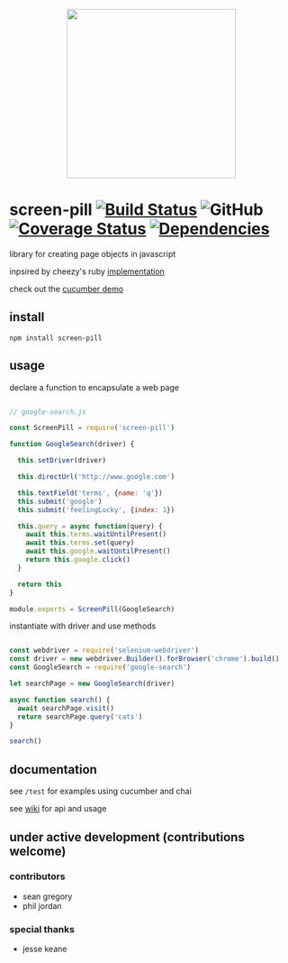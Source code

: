 
<p align="center">
 <a href="https://github.com/skinnyjames/screen-pill">
   <img align="center" src="https://i.imgur.com/cMv6ase.png" width="300">
  </a>
</p>

# screen-pill  [![Build Status](https://travis-ci.org/skinnyjames/screen-pill.svg?branch=master)](https://travis-ci.org/skinnyjames/screen-pill) ![GitHub](https://img.shields.io/github/license/mashape/apistatus.svg) [![Coverage Status](https://coveralls.io/repos/github/skinnyjames/screen-pill/badge.svg?branch=master)](https://coveralls.io/github/skinnyjames/screen-pill?branch=master) [![Dependencies](https://david-dm.org/skinnyjames/screen-pill.svg)](https://david-dm.org/skinnyjames/screen-pill.svg)





library for creating page objects in javascript

inpsired by cheezy's ruby [implementation](https://github.com/cheezy/page-object)

check out the [cucumber demo](https://github.com/skinnyjames/cucumber-js)

## install

`npm install screen-pill`

## usage

declare a function to encapsulate a web page

```javascript

// google-search.js

const ScreenPill = require('screen-pill')

function GoogleSearch(driver) {

  this.setDriver(driver)

  this.directUrl('http://www.google.com')

  this.textField('terms', {name: 'q'})
  this.submit('google')
  this.submit('feelingLucky', {index: 1})

  this.query = async function(query) {
    await this.terms.waitUntilPresent()
    await this.terms.set(query)
    await this.google.waitUntilPresent()
    return this.google.click()
  }

  return this
}

module.exports = ScreenPill(GoogleSearch)

```
instantiate with driver and use methods

```javascript

const webdriver = require('selenium-webdriver')
const driver = new webdriver.Builder().forBrowser('chrome').build()
const GoogleSearch = require('google-search')

let searchPage = new GoogleSearch(driver)

async function search() {
  await searchPage.visit()
  return searchPage.query('cats')
}

search()

```

## documentation

see `/test` for examples using cucumber and chai

see [wiki](https://github.com/skinnyjames/screen-pill/wiki/Screen-Pill) for api and usage


## under active development (contributions welcome)

### contributors

* sean gregory
* phil jordan

### special thanks

* jesse keane



